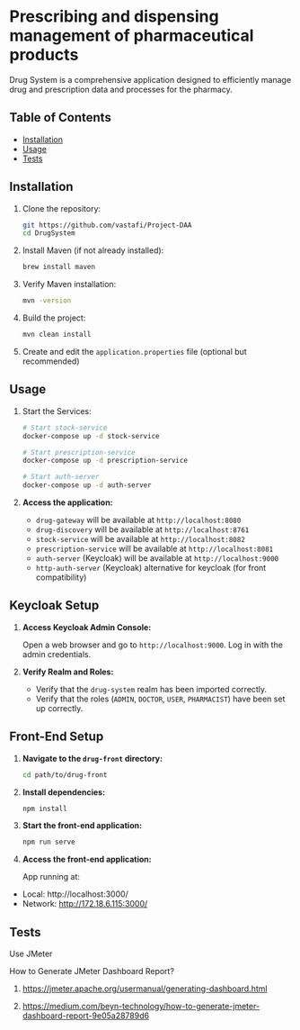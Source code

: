 # Prescribing and dispensing management of pharmaceutical products

Drug System is a comprehensive application designed to efficiently manage drug and prescription data and processes for the pharmacy.

## Table of Contents

- [Installation](#installation)
- [Usage](#usage)
- [Tests](#tests)

## Installation

1. Clone the repository:
    ```sh
    git https://github.com/vastafi/Project-DAA
    cd DrugSystem
    ```

2. Install Maven (if not already installed):
    ```sh
    brew install maven
    ```

3. Verify Maven installation:
    ```sh
    mvn -version
    ```

4. Build the project:
    ```sh
    mvn clean install
    ```

5. Create and edit the `application.properties` file (optional but recommended)

## Usage

1. Start the Services:
    ```sh
   # Start stock-service
   docker-compose up -d stock-service

   # Start prescription-service
   docker-compose up -d prescription-service

   # Start auth-server
   docker-compose up -d auth-server
    ```
2. **Access the application:**

   - `drug-gateway` will be available at `http://localhost:8080`
   - `drug-discovery` will be available at `http://localhost:8761`
   - `stock-service` will be available at `http://localhost:8082`
   - `prescription-service` will be available at `http://localhost:8081`
   - `auth-server` (Keycloak) will be available at `http://localhost:9000`
   - `http-auth-server` (Keycloak) alternative for keycloak (for front compatibility)


## Keycloak Setup

1. **Access Keycloak Admin Console:**

   Open a web browser and go to `http://localhost:9000`. Log in with the admin credentials.

2. **Verify Realm and Roles:**

   - Verify that the `drug-system` realm has been imported correctly.
   - Verify that the roles (`ADMIN`, `DOCTOR`, `USER`, `PHARMACIST`) have been set up correctly.

## Front-End Setup

1. **Navigate to the `drug-front` directory:**

    ```sh
    cd path/to/drug-front
    ```

2. **Install dependencies:**

    ```sh
    npm install
    ```

3. **Start the front-end application:**

    ```sh
    npm run serve
    ```

4. **Access the front-end application:**

   App running at:
- Local:   http://localhost:3000/
- Network: http://172.18.6.115:3000/

## Tests
Use JMeter

How to Generate JMeter Dashboard Report? 

1. https://jmeter.apache.org/usermanual/generating-dashboard.html

2. https://medium.com/beyn-technology/how-to-generate-jmeter-dashboard-report-9e05a28789d6